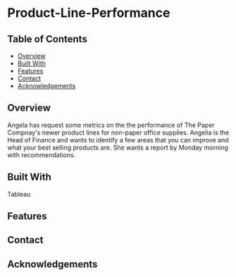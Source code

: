 # Product-Line-Performance

## Table of Contents

- [Overview](#overview)
- [Built With](#built-with)
- [Features](#features)
- [Contact](#contact)
- [Acknowledgements](#acknowledgements)

## Overview
Angela has request some metrics on the the performance of The Paper Compnay's newer product lines for non-paper office supplies. Angelia is the Head of Finance and wants to identify a few areas that you can improve and what your best selling products are. She wants a report by Monday morning with recommendations.

## Built With
Tableau

## Features

## Contact

## Acknowledgements
